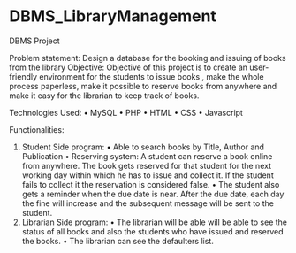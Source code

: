 # DBMS_LibraryManagement

DBMS Project

Problem statement: Design a database for the booking and issuing of books from the library
Objective: Objective of this project is to create an user-friendly environment for the students to issue books , 
           make the whole process paperless, make it possible to reserve books from anywhere and make it easy for the librarian to keep track of books.
           
Technologies Used: 
•	MySQL
•	PHP
•	HTML
•	CSS
•	Javascript

Functionalities:
1.	Student Side program:
•	Able to search books by Title, Author and Publication
•	Reserving system: A student can reserve a book online from anywhere. The book gets reserved for that student for the next working day within which he has to issue and collect it. If the student fails to collect it the reservation is considered false.
•	The student also gets a reminder when the due date is near. After the due date, each day  the fine will increase and the subsequent message will be sent to the student.
2.	Librarian Side program:
•	The librarian will be able will be able to see the status of all books and also the students who have issued and reserved the books.
•	The librarian can see the defaulters list.





